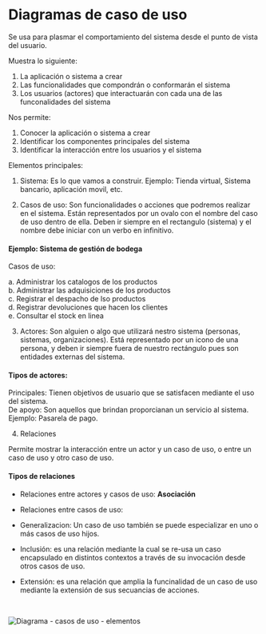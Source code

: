 # Diagramas de caso de uso

Se usa para plasmar el comportamiento del sistema desde el punto de vista del usuario.

Muestra lo siguiente:

1. La aplicación o sistema a crear
2. Las funcionalidades que compondrán o conformarán el sistema
3. Los usuarios (actores) que interactuarán con cada una de las funconalidades del sistema

Nos permite:

1. Conocer la aplicación o sistema a crear
2. Identificar los componentes principales del sistema
3. Identificar la interacción entre los usuarios y el sistema

Elementos principales:

1. Sistema: Es lo que vamos a construir. Ejemplo: Tienda virtual, Sistema bancario, aplicación movil, etc.

2. Casos de uso: Son funcionalidades o acciones que  podremos realizar en el sistema. Están representados por un ovalo con el nombre del caso de uso dentro de ella. Deben ir siempre en el rectangulo (sistema) y el nombre debe iniciar con un verbo en infinitivo.

#### Ejemplo: Sistema de gestión de bodega 

Casos de uso: <br>

a. Administrar los catalogos de los productos <br>
b. Administrar las adquisiciones de los productos <br>
c. Registrar el despacho de lso productos <br>
d. Registrar devoluciones que hacen los clientes <br>
e. Consultar el stock en linea <br>

3. Actores: Son alguien o algo que utilizará nestro sistema (personas, sistemas, organizaciones). Está representado por
un icono de una persona, y deben ir siempre fuera de nuestro rectángulo pues son entidades externas del sistema.

#### Tipos de actores: <br>
Principales: Tienen objetivos de usuario que se satisfacen mediante el uso del sistema.<br>
De apoyo: Son aquellos que brindan proporcianan un servicio al sistema. Ejemplo: Pasarela de pago.

4. Relaciones

Permite mostrar la interacción entre un actor y un caso de uso, o entre un caso de uso y otro caso de uso. <br>

#### Tipos de relaciones

* Relaciones entre actores y casos de uso: <strong>Asociación</strong>

* Relaciones entre casos de uso:

* Generalizacion: Un caso de uso también se puede especializar en uno o más casos de uso hijos.
* Inclusión: es una relación mediante la cual se re-usa un caso encapsulado en distintos contextos a través de su invocación desde otros casos de uso.
* Extensión: es una relación que amplia la funcinalidad de un caso de uso mediante la extensión de sus secuancias de acciones. 


<br>

![Diagrama - casos de uso - elementos](https://github.com/luislopez-dev/UML/assets/48783255/373b79f8-e68a-4dba-8afe-fd99f3c70809)

